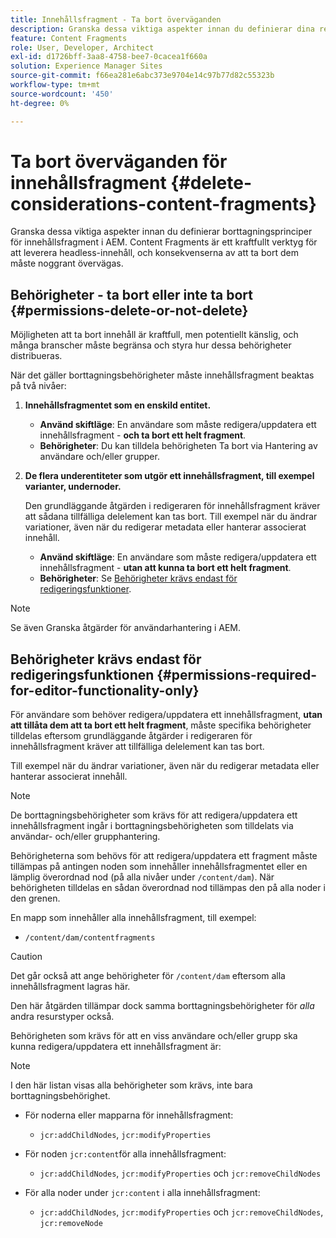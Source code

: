 ```yaml
---
title: Innehållsfragment - Ta bort överväganden
description: Granska dessa viktiga aspekter innan du definierar dina regler för borttagning av innehållsfragment i AEM. Content Fragments är ett kraftfullt verktyg för att leverera headless-innehåll, och konsekvenserna av att ta bort dem måste noggrant övervägas.
feature: Content Fragments
role: User, Developer, Architect
exl-id: d1726bff-3aa8-4758-bee7-0cacea1f660a
solution: Experience Manager Sites
source-git-commit: f66ea281e6abc373e9704e14c97b77d82c55323b
workflow-type: tm+mt
source-wordcount: '450'
ht-degree: 0%

---
```


# Ta bort överväganden för innehållsfragment {#delete-considerations-content-fragments}

Granska dessa viktiga aspekter innan du definierar borttagningsprinciper för innehållsfragment i AEM. Content Fragments är ett kraftfullt verktyg för att leverera headless-innehåll, och konsekvenserna av att ta bort dem måste noggrant övervägas.

## Behörigheter - ta bort eller inte ta bort {#permissions-delete-or-not-delete}

Möjligheten att ta bort innehåll är kraftfull, men potentiellt känslig, och många branscher måste begränsa och styra hur dessa behörigheter distribueras.

När det gäller borttagningsbehörigheter måste innehållsfragment beaktas på två nivåer:

1. **Innehållsfragmentet som en enskild entitet.**

   * **Använd skiftläge**: En användare som måste redigera/uppdatera ett innehållsfragment - **och ta bort ett helt fragment**.
   * **Behörigheter**: Du kan tilldela behörigheten Ta bort via Hantering av användare och/eller grupper.

2. **De flera underentiteter som utgör ett innehållsfragment, till exempel varianter, undernoder.**

   Den grundläggande åtgärden i redigeraren för innehållsfragment kräver att sådana tillfälliga delelement kan tas bort. Till exempel när du ändrar variationer, även när du redigerar metadata eller hanterar associerat innehåll.

   * **Använd skiftläge**: En användare som måste redigera/uppdatera ett innehållsfragment - **utan att kunna ta bort ett helt fragment**.
   * **Behörigheter**: Se [Behörigheter krävs endast för redigeringsfunktioner](#permissions-required-for-editor-functionality-only).

>[!NOTE]
>
>Se även Granska åtgärder för användarhantering i AEM.

## Behörigheter krävs endast för redigeringsfunktionen {#permissions-required-for-editor-functionality-only}

För användare som behöver redigera/uppdatera ett innehållsfragment, **utan att tillåta dem att ta bort ett helt fragment**, måste specifika behörigheter tilldelas eftersom grundläggande åtgärder i redigeraren för innehållsfragment kräver att tillfälliga delelement kan tas bort.

Till exempel när du ändrar variationer, även när du redigerar metadata eller hanterar associerat innehåll.

>[!NOTE]
>
>De borttagningsbehörigheter som krävs för att redigera/uppdatera ett innehållsfragment ingår i borttagningsbehörigheten som tilldelats via användar- och/eller grupphantering.

Behörigheterna som behövs för att redigera/uppdatera ett fragment måste tillämpas på antingen noden som innehåller innehållsfragmentet eller en lämplig överordnad nod (på alla nivåer under `/content/dam`). När behörigheten tilldelas en sådan överordnad nod tillämpas den på alla noder i den grenen.

En mapp som innehåller alla innehållsfragment, till exempel:

* `/content/dam/contentfragments`

>[!CAUTION]
>
>Det går också att ange behörigheter för `/content/dam` eftersom alla innehållsfragment lagras här.
>
>Den här åtgärden tillämpar dock samma borttagningsbehörigheter för *alla* andra resurstyper också.

Behörigheten som krävs för att en viss användare och/eller grupp ska kunna redigera/uppdatera ett innehållsfragment är:

>[!NOTE]
>
>I den här listan visas alla behörigheter som krävs, inte bara borttagningsbehörighet.

* För noderna eller mapparna för innehållsfragment:

   * `jcr:addChildNodes`, `jcr:modifyProperties`

* För noden `jcr:content`för alla innehållsfragment:

   * `jcr:addChildNodes`, `jcr:modifyProperties` och `jcr:removeChildNodes`

* För alla noder under `jcr:content` i alla innehållsfragment:

   * `jcr:addChildNodes`, `jcr:modifyProperties` och `jcr:removeChildNodes`, `jcr:removeNode`
